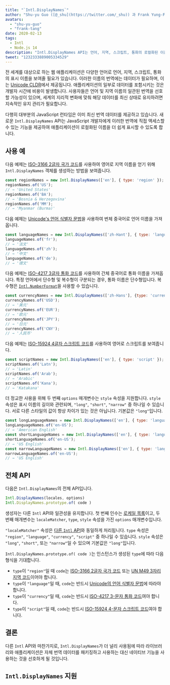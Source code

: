 ```yaml
---
title: "`Intl.DisplayNames`"
author: "Shu-yu Guo ([@_shu](https://twitter.com/_shu)) 과 Frank Yung-Fong Tang"
avatars:
  - "shu-yu-guo"
  - "frank-tang"
date: 2020-02-13
tags:
  - Intl
  - Node.js 14
description: "Intl.DisplayNames API는 언어, 지역, 스크립트, 통화의 로컬화된 이름을 제공합니다."
tweet: "1232333889005334529"
---
```

전 세계를 대상으로 하는 웹 애플리케이션은 다양한 언어로 언어, 지역, 스크립트, 통화의 표시 이름을 보여줄 필요가 있습니다. 이러한 이름의 번역에는 데이터가 필요하며, 이는 [Unicode CLDR](http://cldr.unicode.org/translation/)에서 제공됩니다. 애플리케이션의 일부로 데이터를 포함시키는 것은 개발자 시간에 비용이 발생합니다. 사용자들은 언어 및 지역 이름의 일관된 번역을 선호할 가능성이 있으며, 세계의 지리적 변화에 맞춰 해당 데이터를 최신 상태로 유지하려면 지속적인 유지 관리가 필요합니다.

<!--truncate-->
다행히 대부분의 JavaScript 런타임은 이미 최신 번역 데이터를 제공하고 있습니다. 새로운 `Intl.DisplayNames` API는 JavaScript 개발자에게 이러한 번역에 직접 액세스할 수 있는 기능을 제공하여 애플리케이션이 로컬화된 이름을 더 쉽게 표시할 수 있도록 합니다.

## 사용 예

다음 예제는 [ISO-3166 2글자 국가 코드](https://www.iso.org/iso-3166-country-codes.html)를 사용하여 영어로 지역 이름을 얻기 위해 `Intl.DisplayNames` 객체를 생성하는 방법을 보여줍니다.

```js
const regionNames = new Intl.DisplayNames(['en'], { type: 'region' });
regionNames.of('US');
// → 'United States'
regionNames.of('BA');
// → 'Bosnia & Herzegovina'
regionNames.of('MM');
// → 'Myanmar (Burma)'
```

다음 예제는 [Unicode's 언어 식별자 문법](http://unicode.org/reports/tr35/#Unicode_language_identifier)을 사용하여 번체 중국어로 언어 이름을 가져옵니다.

```js
const languageNames = new Intl.DisplayNames(['zh-Hant'], { type: 'language' });
languageNames.of('fr');
// → '法文'
languageNames.of('zh');
// → '中文'
languageNames.of('de');
// → '德文'
```

다음 예제는 [ISO-4217 3글자 통화 코드](https://www.iso.org/iso-4217-currency-codes.html)를 사용하여 간체 중국어로 통화 이름을 가져옵니다. 특정 언어에서 단수형 및 복수형이 구분되는 경우, 통화 이름은 단수형입니다. 복수형은 [`Intl.NumberFormat`](https://v8.dev/features/intl-numberformat)을 사용할 수 있습니다.

```js
const currencyNames = new Intl.DisplayNames(['zh-Hans'], {type: 'currency'});
currencyNames.of('USD');
// → '美元'
currencyNames.of('EUR');
// → '欧元'
currencyNames.of('JPY');
// → '日元'
currencyNames.of('CNY');
// → '人民币'
```

다음 예제는 [ISO-15924 4글자 스크립트 코드](http://unicode.org/iso15924/iso15924-codes.html)를 사용하여 영어로 스크립트를 보여줍니다.

```js
const scriptNames = new Intl.DisplayNames(['en'], { type: 'script' });
scriptNames.of('Latn');
// → 'Latin'
scriptNames.of('Arab');
// → 'Arabic'
scriptNames.of('Kana');
// → 'Katakana'
```

더 정교한 사용을 위해 두 번째 `options` 매개변수는 `style` 속성을 지원합니다. `style` 속성은 표시 이름의 길이와 관련되며, `"long"`, `"short"`, `"narrow"` 중 하나일 수 있습니다. 서로 다른 스타일의 값이 항상 차이가 있는 것은 아닙니다. 기본값은 `"long"`입니다.

```js
const longLanguageNames = new Intl.DisplayNames(['en'], { type: 'language' });
longLanguageNames.of('en-US');
// → 'American English'
const shortLanguageNames = new Intl.DisplayNames(['en'], { type: 'language', style: 'short' });
shortLanguageNames.of('en-US');
// → 'US English'
const narrowLanguageNames = new Intl.DisplayNames(['en'], { type: 'language', style: 'narrow' });
narrowLanguageNames.of('en-US');
// → 'US English'
```

## 전체 API

다음은 `Intl.DisplayNames`의 전체 API입니다.

```js
Intl.DisplayNames(locales, options)
Intl.DisplayNames.prototype.of( code )
```

생성자는 다른 `Intl` API와 일관성을 유지합니다. 첫 번째 인수는 [로케일 목록](https://developer.mozilla.org/en-US/docs/Web/JavaScript/Reference/Global_Objects/Intl#Locale_identification_and_negotiation)이고, 두 번째 매개변수는 `localeMatcher`, `type`, `style` 속성을 가진 `options` 매개변수입니다.

`"localeMatcher"` 속성은 [다른 `Intl` API](https://developer.mozilla.org/en-US/docs/Web/JavaScript/Reference/Global_Objects/Intl#Locale_identification_and_negotiation)와 동일하게 처리됩니다. `type` 속성은 `"region"`, `"language"`, `"currency"`, `"script"` 중 하나일 수 있습니다. `style` 속성은 `"long"`, `"short"`, 또는 `"narrow"`일 수 있으며 기본값은 `"long"`입니다.

`Intl.DisplayNames.prototype.of( code )`는 인스턴스가 생성된 `type`에 따라 다음 형식을 기대합니다.

- `type`이 `"region"`일 때 `code`는 [ISO-3166 2글자 국가 코드](https://www.iso.org/iso-3166-country-codes.html) 또는 [UN M49 3자리 지역 코드](https://unstats.un.org/unsd/methodology/m49/)이어야 합니다.
- `type`이 `"language"`일 때, `code`는 반드시 [Unicode의 언어 식별자 문법](https://unicode.org/reports/tr35/#Unicode_language_identifier)에 따라야 합니다.
- `type`이 `"currency"`일 때, `code`는 반드시 [ISO-4217 3-문자 통화 코드](https://www.iso.org/iso-4217-currency-codes.html)여야 합니다.
- `type`이 `"script"`일 때, `code`는 반드시 [ISO-15924 4-문자 스크립트 코드](https://unicode.org/iso15924/iso15924-codes.html)여야 합니다.

## 결론

다른 `Intl` API와 마찬가지로, `Intl.DisplayNames`가 더 널리 사용됨에 따라 라이브러리와 애플리케이션은 자체 번역 데이터를 패키징하고 사용하는 대신 네이티브 기능을 사용하는 것을 선호하게 될 것입니다.

## `Intl.DisplayNames` 지원

<feature-support chrome="81 /blog/v8-release-81#intl.displaynames"
                 firefox="86 https://developer.mozilla.org/en-US/docs/Mozilla/Firefox/Releases/86#javascript"
                 safari="14 https://bugs.webkit.org/show_bug.cgi?id=209779"
                 nodejs="14 https://medium.com/@nodejs/node-js-version-14-available-now-8170d384567e"
                 babel="no"></feature-support>
